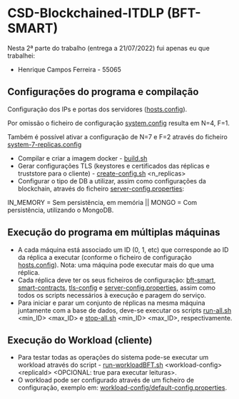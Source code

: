 # CSD-Blockchained-ITDLP (BFT-SMART)

Nesta 2ª parte do trabalho (entrega a 21/07/2022) fui apenas eu que trabalhei:
- Henrique Campos Ferreira - 55065

## Configurações do programa e compilação

Configuração dos IPs e portas dos servidores ([hosts.config](https://github.com/henriquej-0904/CSD-BITDLP/blob/main/Blockchain-IT-DLP/bft-smart/config/hosts.config)).

Por omissão o ficheiro de configuração [system.config](https://github.com/henriquej-0904/CSD-BITDLP/blob/main/Blockchain-IT-DLP/bft-smart/config/system.config) resulta em N=4, F=1.

Também é possível ativar a configuração de N=7 e F=2 através do ficheiro [system-7-replicas.config](https://github.com/henriquej-0904/CSD-BITDLP/blob/main/Blockchain-IT-DLP/bft-smart/config/system-7-replicas.config)

- Compilar e criar a imagem docker - [build.sh](https://github.com/henriquej-0904/CSD-BITDLP/blob/main/Blockchain-IT-DLP/build.sh)
- Gerar configurações TLS (keystores e certificados das réplicas e truststore para o cliente)  - [create-config.sh](https://github.com/henriquej-0904/CSD-BITDLP/blob/main/Blockchain-IT-DLP/create-config.sh) \<n_replicas\>
- Configurar o tipo de DB a utilizar, assim como configurações da blockchain, através do ficheiro [server-config.properties](https://github.com/henriquej-0904/CSD-BITDLP/blob/main/Blockchain-IT-DLP/server-config.properties):
 
IN_MEMORY = Sem persistência, em memória || MONGO = Com persistência, utilizando o MongoDB.

## Execução do programa em múltiplas máquinas

- A cada máquina está associado um ID (0, 1, etc) que corresponde ao ID da réplica a executar (conforme o ficheiro de configuração [hosts.config](https://github.com/henriquej-0904/CSD-BITDLP/blob/main/Blockchain-IT-DLP/bft-smart/config/hosts.config)). Nota: uma máquina pode executar mais do que uma réplica.
- Cada réplica deve ter os seus ficheiros de configuração: [bft-smart](https://github.com/henriquej-0904/CSD-BITDLP/blob/main/Blockchain-IT-DLP/bft-smart), [smart-contracts](https://github.com/henriquej-0904/CSD-BITDLP/blob/main/Blockchain-IT-DLP/smart-contracts), [tls-config](https://github.com/henriquej-0904/CSD-BITDLP/blob/main/Blockchain-IT-DLP/tls-config) e [server-config.properties](https://github.com/henriquej-0904/CSD-BITDLP/blob/main/Blockchain-IT-DLP/server-config.properties), assim como todos os scripts necessários à execução e paragem do serviço.
- Para iniciar e parar um conjunto de réplicas na mesma máquina juntamente com a base de dados, deve-se executar os scripts [run-all.sh](https://github.com/henriquej-0904/CSD-BITDLP/blob/main/Blockchain-IT-DLP/run-all.sh) \<min_ID\> \<max_ID\> e [stop-all.sh](https://github.com/henriquej-0904/CSD-BITDLP/blob/main/Blockchain-IT-DLP/stop-all.sh) \<min_ID\> \<max_ID\>, respectivamente.

## Execução do Workload (cliente)


- Para testar todas as operações do sistema pode-se executar um workload através do script - [run-workloadBFT.sh](https://github.com/henriquej-0904/CSD-BITDLP/blob/main/Blockchain-IT-DLP/run-workloadBFT.sh) \<workload-config\> \<replicaId\> \<OPCIONAL: true para executar leituras\>.
- O workload pode ser configurado através de um ficheiro de configuração, exemplo em: [workload-config/default-config.properties](https://github.com/henriquej-0904/CSD-BITDLP/blob/main/Blockchain-IT-DLP/workload-config/default-config.properties).
